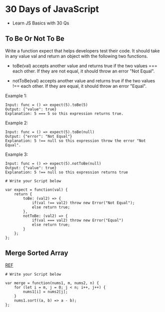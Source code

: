 # 30 Days of JavaScript

* Learn JS Basics with 30 Qs

## To Be Or Not To Be

 Write a function expect that helps developers test their code. It should take in any value val and return an object with the following two functions.

 * toBe(val) accepts another value and returns true if the two values === each other. If they are not equal, it should throw an error "Not Equal".
 
 * notToBe(val) accepts another value and returns true if the two values !== each other. If they are equal, it should throw an error "Equal".
 
 Example 1:

	Input: func = () => expect(5).toBe(5)
	Output: {"value": true}
	Explanation: 5 === 5 so this expression returns true.
	
 Example 2:
 
	Input: func = () => expect(5).toBe(null)
	Output: {"error": "Not Equal"}
	Explanation: 5 !== null so this expression throw the error "Not Equal".
	
 Example 3:
 
	Input: func = () => expect(5).notToBe(null)
	Output: {"value": true}
	Explanation: 5 !== null so this expression returns true
	
	# Write your Script below
	
	var expect = function(val) {
		return {
			toBe: (val2) => {
				if(val !== val2) throw new Error("Not Equal");
				else return true;
			},
			notToBe: (val2) => {
				if(val === val2) throw new Error("Equal")
				else return true;
			}
		};
	};
	
## Merge Sorted Array 

 [REF](https://github.com/GouthamGuna/typical-tasks/blob/main/experimental-lab-2024/src/main/java/in/dev/gmsk/leetcode/EasyProblems.java)
	
	# Write your Script below
	
	var merge = function(nums1, m, nums2, n) {
		for (let i = m, j = 0; j < n; i++, j++) {
			nums1[i] = nums2[j];
		}
		nums1.sort((a, b) => a - b);
	};